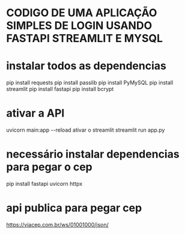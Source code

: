 # CODIGO DE UMA APLICAÇÃO SIMPLES DE LOGIN USANDO FASTAPI STREAMLIT E MYSQL

# instalar todos as dependencias

  pip install requests
  pip install passlib
  pip install PyMySQL
  pip install streamlit
  pip install fastapi
  pip install bcrypt

# ativar a API
uvicorn main:app --reload
ativar o streamlit
streamlit run app.py

# necessário instalar dependencias para pegar o cep
pip install fastapi uvicorn httpx
# api publica para pegar cep
https://viacep.com.br/ws/01001000/json/



